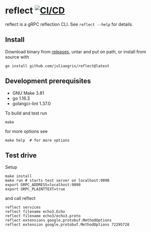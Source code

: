 # reflect [![CI/CD](https://github.com/juliaogris/reflect/actions/workflows/cicd.yaml/badge.svg?branch=master)](https://github.com/juliaogris/reflect/actions/workflows/cicd.yaml?query=branch%3Amaster)
reflect is a gRPC reflection CLI. See `reflect --help` for details.

## Install

Download binary from [releases](releases), untar and put on path, or
install from source with

	go install github.com/juliaogris/reflect@latest

## Development prerequisites

* GNU Make 3.81
* go 1.16.3
* golangci-lint 1.37.0

To build and test run

	make

for more options see

	make help  # for more options

## Test drive

Setup

	make install
	make run # starts test server on localhost:9090
	export GRPC_ADDRESS=localhost:9090
	export GRPC_PLAINTTEXT=true

and call reflect

	reflect services
	reflect filename echo3.Echo
	reflect filename echo3/echo3.proto
	reflect extensions google.protobuf.MethodOptions
	reflect extension google.protobuf.MethodOptions 72295728
